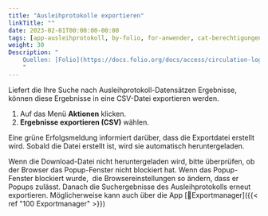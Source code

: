 ```yaml
---
title: "Ausleihprotokolle exportieren"
linkTitle: ""
date: 2023-02-01T00:00:00-00:00
tags: [app-ausleihprotokoll, by-folio, for-anwender, cat-berechtigungen]
weight: 30
Description: "
    Quellen: [Folio](https://docs.folio.org/docs/access/circulation-log/circ_log/#exporting-circulation-log-search-results ) <!-- & [GBV](https://info.gebev.de/display/FOLIOGBVEXTERN/Folio:+Ausleihprotokolle+exportieren) -->
    "
---
```


Liefert die Ihre Suche nach Ausleihprotokoll-Datensätzen Ergebnisse, können diese Ergebnisse in eine CSV-Datei exportieren werden.

1.  Auf das Menü **Aktionen** klicken.
2.  **Ergebnisse exportieren (CSV)** wählen.

Eine grüne Erfolgsmeldung informiert darüber, dass die Exportdatei erstellt wird. Sobald die Datei erstellt ist, wird sie automatisch heruntergeladen.

Wenn die Download-Datei nicht heruntergeladen wird, bitte überprüfen, ob der Browser das Popup-Fenster nicht blockiert hat. Wenn das Popup-Fenster blockiert wurde,  die Browsereinstellungen so ändern, dass er Popups zulässt. Danach die Suchergebnisse des Ausleihprotokolls erneut exportieren. Möglicherweise kann auch über die App [📱Exportmanager]({{< ref "100 Exportmanager" >}})

